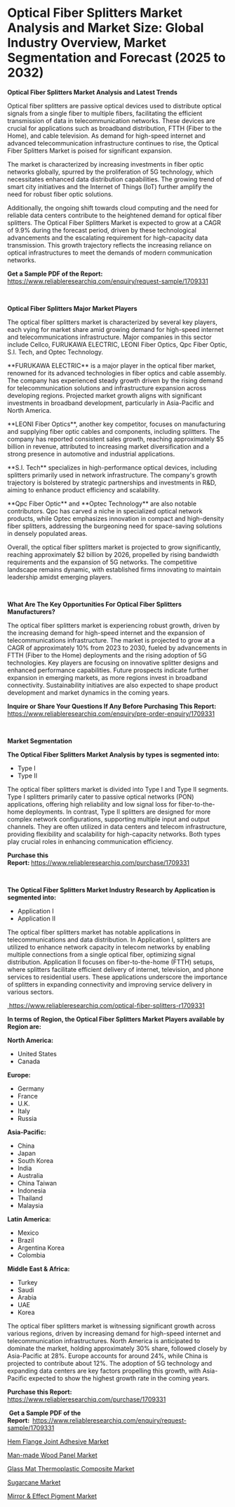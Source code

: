 <p><h1>Optical Fiber Splitters Market Analysis and Market Size: Global Industry Overview, Market Segmentation and Forecast (2025 to 2032)</h1></p><p><strong>Optical Fiber Splitters Market Analysis and Latest Trends</strong></p>
<p><p>Optical fiber splitters are passive optical devices used to distribute optical signals from a single fiber to multiple fibers, facilitating the efficient transmission of data in telecommunication networks. These devices are crucial for applications such as broadband distribution, FTTH (Fiber to the Home), and cable television. As demand for high-speed internet and advanced telecommunication infrastructure continues to rise, the Optical Fiber Splitters Market is poised for significant expansion. </p><p>The market is characterized by increasing investments in fiber optic networks globally, spurred by the proliferation of 5G technology, which necessitates enhanced data distribution capabilities. The growing trend of smart city initiatives and the Internet of Things (IoT) further amplify the need for robust fiber optic solutions. </p><p>Additionally, the ongoing shift towards cloud computing and the need for reliable data centers contribute to the heightened demand for optical fiber splitters. The Optical Fiber Splitters Market is expected to grow at a CAGR of 9.9% during the forecast period, driven by these technological advancements and the escalating requirement for high-capacity data transmission. This growth trajectory reflects the increasing reliance on optical infrastructures to meet the demands of modern communication networks.</p></p>
<p><strong>Get a Sample PDF of the Report:&nbsp;</strong> <a href="https://www.reliableresearchiq.com/enquiry/request-sample/1709331?utm_campaign=1896&utm_medium=2&utm_source=Github&utm_content=ia&utm_term=10012025&utm_id=optical-fiber-splitters">https://www.reliableresearchiq.com/enquiry/request-sample/1709331</a></p>
<p>&nbsp;</p>
<p><strong>Optical Fiber Splitters Major Market Players</strong></p>
<p><p>The optical fiber splitters market is characterized by several key players, each vying for market share amid growing demand for high-speed internet and telecommunications infrastructure. Major companies in this sector include Cellco, FURUKAWA ELECTRIC, LEONI Fiber Optics, Qpc Fiber Optic, S.I. Tech, and Optec Technology.</p><p>**FURUKAWA ELECTRIC** is a major player in the optical fiber market, renowned for its advanced technologies in fiber optics and cable assembly. The company has experienced steady growth driven by the rising demand for telecommunication solutions and infrastructure expansion across developing regions. Projected market growth aligns with significant investments in broadband development, particularly in Asia-Pacific and North America.</p><p>**LEONI Fiber Optics**, another key competitor, focuses on manufacturing and supplying fiber optic cables and components, including splitters. The company has reported consistent sales growth, reaching approximately $5 billion in revenue, attributed to increasing market diversification and a strong presence in automotive and industrial applications.</p><p>**S.I. Tech** specializes in high-performance optical devices, including splitters primarily used in network infrastructure. The company's growth trajectory is bolstered by strategic partnerships and investments in R&D, aiming to enhance product efficiency and scalability.</p><p>**Qpc Fiber Optic** and **Optec Technology** are also notable contributors. Qpc has carved a niche in specialized optical network products, while Optec emphasizes innovation in compact and high-density fiber splitters, addressing the burgeoning need for space-saving solutions in densely populated areas.</p><p>Overall, the optical fiber splitters market is projected to grow significantly, reaching approximately $2 billion by 2026, propelled by rising bandwidth requirements and the expansion of 5G networks. The competitive landscape remains dynamic, with established firms innovating to maintain leadership amidst emerging players.</p></p>
<p>&nbsp;</p>
<p><strong>What Are The Key Opportunities For Optical Fiber Splitters Manufacturers?</strong></p>
<p><p>The optical fiber splitters market is experiencing robust growth, driven by the increasing demand for high-speed internet and the expansion of telecommunications infrastructure. The market is projected to grow at a CAGR of approximately 10% from 2023 to 2030, fueled by advancements in FTTH (Fiber to the Home) deployments and the rising adoption of 5G technologies. Key players are focusing on innovative splitter designs and enhanced performance capabilities. Future prospects indicate further expansion in emerging markets, as more regions invest in broadband connectivity. Sustainability initiatives are also expected to shape product development and market dynamics in the coming years.</p></p>
<p><strong>Inquire or Share Your Questions If Any Before Purchasing This Report:</strong> <a href="https://www.reliableresearchiq.com/enquiry/pre-order-enquiry/1709331?utm_campaign=1896&utm_medium=2&utm_source=Github&utm_content=ia&utm_term=10012025&utm_id=optical-fiber-splitters">https://www.reliableresearchiq.com/enquiry/pre-order-enquiry/1709331</a></p>
<p>&nbsp;</p>
<p><strong>Market Segmentation</strong></p>
<p><strong>The Optical Fiber Splitters Market Analysis by types is segmented into:</strong></p>
<p><ul><li>Type I</li><li>Type II</li></ul></p>
<p><p>The optical fiber splitters market is divided into Type I and Type II segments. Type I splitters primarily cater to passive optical networks (PON) applications, offering high reliability and low signal loss for fiber-to-the-home deployments. In contrast, Type II splitters are designed for more complex network configurations, supporting multiple input and output channels. They are often utilized in data centers and telecom infrastructure, providing flexibility and scalability for high-capacity networks. Both types play crucial roles in enhancing communication efficiency.</p></p>
<p><strong>Purchase this Report:&nbsp;</strong><a href="https://www.reliableresearchiq.com/purchase/1709331?utm_campaign=1896&utm_medium=2&utm_source=Github&utm_content=ia&utm_term=10012025&utm_id=optical-fiber-splitters">https://www.reliableresearchiq.com/purchase/1709331</a></p>
<p>&nbsp;</p>
<p><strong>The Optical Fiber Splitters Market Industry Research by Application is segmented into:</strong></p>
<p><ul><li>Application I</li><li>Application II</li></ul></p>
<p><p>The optical fiber splitters market has notable applications in telecommunications and data distribution. In Application I, splitters are utilized to enhance network capacity in telecom networks by enabling multiple connections from a single optical fiber, optimizing signal distribution. Application II focuses on fiber-to-the-home (FTTH) setups, where splitters facilitate efficient delivery of internet, television, and phone services to residential users. These applications underscore the importance of splitters in expanding connectivity and improving service delivery in various sectors.</p></p>
<p><a href="https://www.reliableresearchiq.com/optical-fiber-splitters-r1709331?utm_campaign=1896&utm_medium=2&utm_source=Github&utm_content=ia&utm_term=10012025&utm_id=optical-fiber-splitters">&nbsp;https://www.reliableresearchiq.com/optical-fiber-splitters-r1709331</a></p>
<p><strong>In terms of Region, the Optical Fiber Splitters Market Players available by Region are:</strong></p>
<p>
    <p> <strong> North America: </strong>
        <ul>
            <li>United States</li>
            <li>Canada</li>
        </ul>
        </p> 
    <p> <strong> Europe: </strong>
        <ul>
            <li>Germany</li>
            <li>France</li>
            <li>U.K.</li>
            <li>Italy</li>
            <li>Russia</li>
        </ul>
        </p> 
    <p> <strong> Asia-Pacific: </strong>
        <ul>
            <li>China</li>
            <li>Japan</li>
            <li>South Korea</li>
            <li>India</li>
            <li>Australia</li>
            <li>China Taiwan</li>
            <li>Indonesia</li>
            <li>Thailand</li>
            <li>Malaysia</li>
        </ul>
        </p> 
    <p> <strong> Latin America: </strong>
        <ul>
            <li>Mexico</li>
            <li>Brazil</li>
            <li>Argentina Korea</li>
            <li>Colombia</li>
        </ul>
        </p> 
    <p> <strong> Middle East & Africa: </strong>
        <ul>
            <li>Turkey</li>
            <li>Saudi</li>
            <li>Arabia</li>
            <li>UAE</li>
            <li>Korea</li>
        </ul>
    </p>
    </p>
<p><p>The optical fiber splitters market is witnessing significant growth across various regions, driven by increasing demand for high-speed internet and telecommunication infrastructures. North America is anticipated to dominate the market, holding approximately 30% share, followed closely by Asia-Pacific at 28%. Europe accounts for around 24%, while China is projected to contribute about 12%. The adoption of 5G technology and expanding data centers are key factors propelling this growth, with Asia-Pacific expected to show the highest growth rate in the coming years.</p></p>
<p><strong>Purchase this Report: </strong><a href="https://www.reliableresearchiq.com/purchase/1709331?utm_campaign=1896&utm_medium=2&utm_source=Github&utm_content=ia&utm_term=10012025&utm_id=optical-fiber-splitters">https://www.reliableresearchiq.com/purchase/1709331</a></p>
<p>&nbsp;<strong>Get a Sample PDF of the Report:&nbsp;&nbsp;</strong><a href="https://www.reliableresearchiq.com/enquiry/request-sample/1709331?utm_campaign=1896&utm_medium=2&utm_source=Github&utm_content=ia&utm_term=10012025&utm_id=optical-fiber-splitters">https://www.reliableresearchiq.com/enquiry/request-sample/1709331</a></p>
<p><strong></strong></p>
<p><p><a href="https://www.linkedin.com/pulse/hem-flange-joint-adhesive-market-research-2025-2032-growth-opportunities-nbvpf?utm_campaign=1896&utm_medium=2&utm_source=Github&utm_content=ia&utm_term=10012025&utm_id=optical-fiber-splitters">Hem Flange Joint Adhesive Market</a></p><p><a href="https://www.linkedin.com/pulse/man-made-wood-panel-market-research-future-outlook-forecasted-cagr-101-6721f?utm_campaign=1896&utm_medium=2&utm_source=Github&utm_content=ia&utm_term=10012025&utm_id=optical-fiber-splitters">Man-made Wood Panel Market</a></p><p><a href="https://www.linkedin.com/pulse/glass-mat-thermoplastic-composite-market-analysis-report-focuses-its-qfeif?utm_campaign=1896&utm_medium=2&utm_source=Github&utm_content=ia&utm_term=10012025&utm_id=optical-fiber-splitters">Glass Mat Thermoplastic Composite Market</a></p><p><a href="https://www.linkedin.com/pulse/growth-trajectory-sugarcane-market-2025-2032-projected-49-cagr-emerging-9r5if?utm_campaign=1896&utm_medium=2&utm_source=Github&utm_content=ia&utm_term=10012025&utm_id=optical-fiber-splitters">Sugarcane Market</a></p><p><a href="https://www.linkedin.com/pulse/global-mirror-effect-pigment-market-scope-its-rapid-growth-in61-cagr-t8tdf?utm_campaign=1896&utm_medium=2&utm_source=Github&utm_content=ia&utm_term=10012025&utm_id=optical-fiber-splitters">Mirror & Effect Pigment Market</a></p></p>